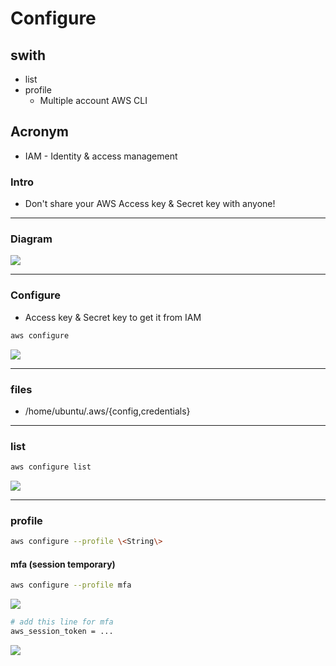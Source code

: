 # Configure

## swith
* list
* profile
    * Multiple account AWS CLI

## Acronym
* IAM - Identity & access management

### Intro
* Don't share your AWS Access key & Secret key with anyone!

---

### Diagram
[<img src="https://i.imgur.com/r9hLf3t.png">](https://i.imgur.com/r9hLf3t.png)

---

### Configure
* Access key & Secret key to get it from IAM
````bash
aws configure
````
[<img src="https://i.imgur.com/aITqGcC.png">](https://i.imgur.com/aITqGcC.png)

---

### files
* /home/ubuntu/.aws/{config,credentials}

---

### list
````bash
aws configure list
````
[<img src="https://i.imgur.com/IxQZsea.png">](https://i.imgur.com/IxQZsea.png)

---

### profile
````bash
aws configure --profile \<String\>
````

#### mfa (session temporary)
````bash
aws configure --profile mfa
````

[<img src="https://i.imgur.com/X49fVAJ.png">](https://i.imgur.com/X49fVAJ.png)

````bash
# add this line for mfa
aws_session_token = ...
````

[<img src="https://i.imgur.com/YBrYQJL.png">](https://i.imgur.com/YBrYQJL.png)
